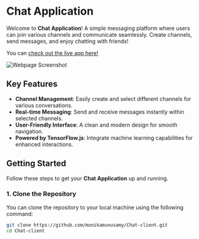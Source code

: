 # Chat Application

Welcome to **Chat Application**! A simple messaging platform where users can join various channels and communicate seamlessly. Create channels, send messages, and enjoy chatting with friends!

You can [check out the live app here!](https://your-live-app-url.com)

![Webpage Screenshot](https://github.com/monikamunusamy/Chat-client/blob/main/images/Homepage.jpg)  <!-- Update the image URL if needed -->

## Key Features

- **Channel Management**: Easily create and select different channels for various conversations.
- **Real-time Messaging**: Send and receive messages instantly within selected channels.
- **User-Friendly Interface**: A clean and modern design for smooth navigation.
- **Powered by TensorFlow.js**: Integrate machine learning capabilities for enhanced interactions.

## Getting Started

Follow these steps to get your **Chat Application** up and running.

### 1. Clone the Repository

You can clone the repository to your local machine using the following command:

```bash
git clone https://github.com/monikamunusamy/Chat-client.git
cd Chat-client
